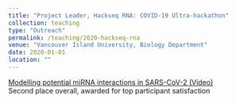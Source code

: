```yaml
---
title: "Project Leader, Hackseq RNA: COVID-19 Ultra-hackathon"
collection: teaching
type: "Outreach"
permalink: /teaching/2020-hackseq-rna
venue: "Vancouver Island University, Biology Department"
date: 2020-01-01
location: ""
---
```


[Modelling potential miRNA interactions in SARS-CoV-2 (Video)](https://youtu.be/pxTEwiW6TJ)  
Second place overall, awarded for top participant satisfaction
